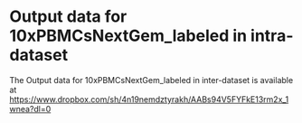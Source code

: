 # Output data for 10xPBMCsNextGem_labeled in intra-dataset
The Output data for 10xPBMCsNextGem_labeled in inter-dataset is available at https://www.dropbox.com/sh/4n19nemdztyrakh/AABs94V5FYFkE13rm2x_1wnea?dl=0
